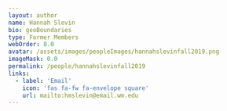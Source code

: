 ```yaml
---
layout: author
name: Hannah Slevin
bio: geoBoundaries
type: Former Members
webOrder: 8.0
avatar: /assets/images/peopleImages/hannahslevinfall2019.png
imageMask: 0.0
permalink: /people/hannahslevinfall2019
links:
  - label: 'Email'
    icon: 'fas fa-fw fa-envelope square'
    url: mailto:hmslevin@email.wm.edu
---
```

